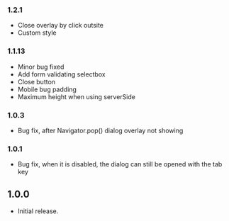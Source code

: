 ### 1.2.1
* Close overlay by click outsite
* Custom style

### 1.1.13

* Minor bug fixed
* Add form validating selectbox
* Close button
* Mobile bug padding
* Maximum height when using serverSide

### 1.0.3

* Bug fix, after Navigator.pop() dialog overlay not showing

### 1.0.1

* Bug fix, when it is disabled, the dialog can still be opened with the tab key

## 1.0.0

* Initial release.